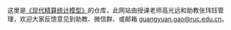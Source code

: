 
这里是[《现代精算统计模型》](https://sxpyggy.github.io/Modern-Actuarial-Models/)的仓库，此网站由授课老师高光远和助教张玮钰管理，欢迎大家反馈意见到助教、微信群、或邮箱 <guangyuan.gao@ruc.edu.cn>。

